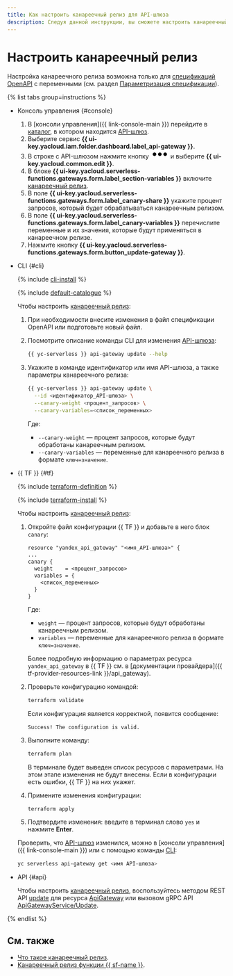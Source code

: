 ```yaml
---
title: Как настроить канареечный релиз для API-шлюза
description: Следуя данной инструкции, вы сможете настроить канареечный релиз для API-шлюза.
---
```


# Настроить канареечный релиз

Настройка канареечного релиза возможна только для [спецификаций OpenAPI](https://ru.wikipedia.org/wiki/OpenAPI_(спецификация)) с переменными (см. раздел [Параметризация спецификации](../concepts/extensions/parametrization.md)).

{% list tabs group=instructions %}

- Консоль управления {#console}

  1. В [консоли управления]({{ link-console-main }}) перейдите в [каталог](../../resource-manager/concepts/resources-hierarchy.md#folder), в котором находится [API-шлюз](../concepts/index.md).
  1. Выберите сервис **{{ ui-key.yacloud.iam.folder.dashboard.label_api-gateway }}**.
  1. В строке с API-шлюзом нажмите кнопку ![image](../../_assets/options.svg) и выберите **{{ ui-key.yacloud.common.edit }}**.
  1. В блоке **{{ ui-key.yacloud.serverless-functions.gateways.form.label_section-variables }}** включите [канареечный релиз](../concepts/extensions/canary.md).
  1. В поле **{{ ui-key.yacloud.serverless-functions.gateways.form.label_canary-share }}** укажите процент запросов, который будет обрабатываться канареечным релизом.
  1. В поле **{{ ui-key.yacloud.serverless-functions.gateways.form.label_canary-variables }}** перечислите переменные и их значения, которые будут применяться в канареечном релизе.
  1. Нажмите кнопку **{{ ui-key.yacloud.serverless-functions.gateways.form.button_update-gateway }}**.

- CLI {#cli}

  {% include [cli-install](../../_includes/cli-install.md) %}

  {% include [default-catalogue](../../_includes/default-catalogue.md) %}

  Чтобы настроить [канареечный релиз](../concepts/extensions/canary.md):
  1. При необходимости внесите изменения в файл спецификации OpenAPI или подготовьте новый файл.
  1. Посмотрите описание команды CLI для изменения [API-шлюза](../concepts/index.md):

     ```bash
     {{ yc-serverless }} api-gateway update --help
     ```

  1. Укажите в команде идентификатор или имя API-шлюза, а также параметры канареечного релиза:

     ```bash
     {{ yc-serverless }} api-gateway update \
       --id <идентификатор_API-шлюза> \
       --canary-weight <процент_запросов> \
       --canary-variables=<список_переменных>
     ```

     Где:
     * `--canary-weight` — процент запросов, которые будут обработаны канареечным релизом.
     * `--canary-variables` — переменные для канареечного релиза в формате `ключ=значение`.

- {{ TF }} {#tf}

  {% include [terraform-definition](../../_tutorials/_tutorials_includes/terraform-definition.md) %}

  {% include [terraform-install](../../_includes/terraform-install.md) %}

  Чтобы настроить [канареечный релиз](../concepts/extensions/canary.md):
  1. Откройте файл конфигурации {{ TF }} и добавьте в него блок `canary`:

     ```hcl
     resource "yandex_api_gateway" "<имя_API-шлюза>" {
     ...
     canary {
       weight    = <процент_запросов>
       variables = {
         <список_переменных>
       }
     }
     ```

     Где:
     * `weight` — процент запросов, которые будут обработаны канареечным релизом.
     * `variables` — переменные для канареечного релиза в формате `ключ=значение`.

     Более подробную информацию о параметрах ресурса `yandex_api_gateway` в {{ TF }} см. в [документации провайдера]({{ tf-provider-resources-link }}/api_gateway).
  1. Проверьте конфигурацию командой:

     ```bash
     terraform validate
     ```

     Если конфигурация является корректной, появится сообщение:

     ```text
     Success! The configuration is valid.
     ```

  1. Выполните команду:

     ```bash
     terraform plan
     ```

     В терминале будет выведен список ресурсов с параметрами. На этом этапе изменения не будут внесены. Если в конфигурации есть ошибки, {{ TF }} на них укажет.
  1. Примените изменения конфигурации:

     ```bash
     terraform apply
     ```

  1. Подтвердите изменения: введите в терминал слово `yes` и нажмите **Enter**.

  Проверить, что [API-шлюз](../concepts/index.md) изменился, можно в [консоли управления]({{ link-console-main }}) или с помощью команды [CLI](../../cli/quickstart.md):

  ```bash
  yc serverless api-gateway get <имя API-шлюза>
  ```

- API {#api}

  Чтобы настроить [канареечный релиз](../concepts/extensions/canary.md), воспользуйтесь методом REST API [update](../apigateway/api-ref/ApiGateway/update.md) для ресурса [ApiGateway](../apigateway/api-ref/ApiGateway/index.md) или вызовом gRPC API [ApiGatewayService/Update](../apigateway/api-ref/grpc/ApiGateway/update.md).

{% endlist %}

## См. также

* [Что такое канареечный релиз](../concepts/extensions/canary.md).
* [Канареечный релиз функции {{ sf-name }}](../tutorials/canary-release.md).